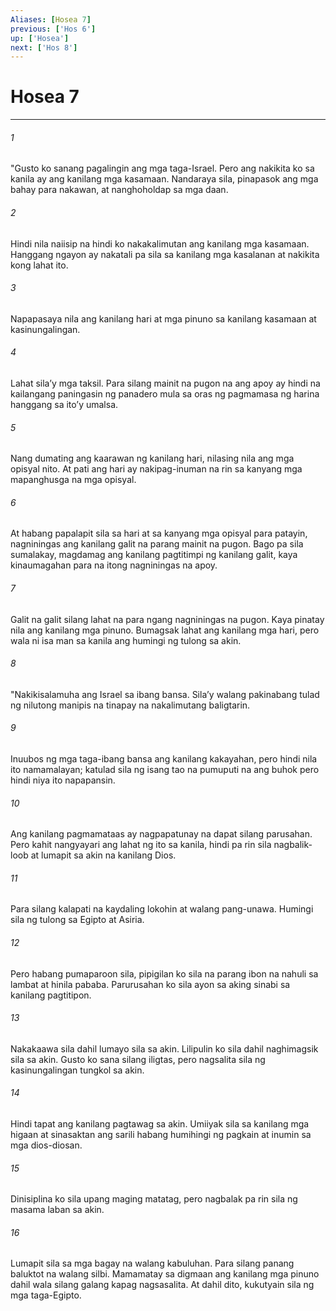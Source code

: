 ```yaml
---
Aliases: [Hosea 7]
previous: ['Hos 6']
up: ['Hosea']
next: ['Hos 8']
---
```

# Hosea 7

***

###### 1
"Gusto ko sanang pagalingin ang mga taga-Israel. Pero ang nakikita ko sa kanila ay ang kanilang mga kasamaan. Nandaraya sila, pinapasok ang mga bahay para nakawan, at nanghoholdap sa mga daan. 

###### 2
Hindi nila naiisip na hindi ko nakakalimutan ang kanilang mga kasamaan. Hanggang ngayon ay nakatali pa sila sa kanilang mga kasalanan at nakikita kong lahat ito. 

###### 3
Napapasaya nila ang kanilang hari at mga pinuno sa kanilang kasamaan at kasinungalingan. 

###### 4
Lahat silaʼy mga taksil. Para silang mainit na pugon na ang apoy ay hindi na kailangang paningasin ng panadero mula sa oras ng pagmamasa ng harina hanggang sa itoʼy umalsa. 

###### 5
Nang dumating ang kaarawan ng kanilang hari, nilasing nila ang mga opisyal nito. At pati ang hari ay nakipag-inuman na rin sa kanyang mga mapanghusga na mga opisyal. 

###### 6
At habang papalapit sila sa hari at sa kanyang mga opisyal para patayin, nagniningas ang kanilang galit na parang mainit na pugon. Bago pa sila sumalakay, magdamag ang kanilang pagtitimpi ng kanilang galit, kaya kinaumagahan para na itong nagniningas na apoy. 

###### 7
Galit na galit silang lahat na para ngang nagniningas na pugon. Kaya pinatay nila ang kanilang mga pinuno. Bumagsak lahat ang kanilang mga hari, pero wala ni isa man sa kanila ang humingi ng tulong sa akin. 

###### 8
"Nakikisalamuha ang Israel sa ibang bansa. Silaʼy walang pakinabang tulad ng nilutong manipis na tinapay na nakalimutang baligtarin. 

###### 9
Inuubos ng mga taga-ibang bansa ang kanilang kakayahan, pero hindi nila ito namamalayan; katulad sila ng isang tao na pumuputi na ang buhok pero hindi niya ito napapansin. 

###### 10
Ang kanilang pagmamataas ay nagpapatunay na dapat silang parusahan. Pero kahit nangyayari ang lahat ng ito sa kanila, hindi pa rin sila nagbalik-loob at lumapit sa akin na kanilang Dios. 

###### 11
Para silang kalapati na kaydaling lokohin at walang pang-unawa. Humingi sila ng tulong sa Egipto at Asiria. 

###### 12
Pero habang pumaparoon sila, pipigilan ko sila na parang ibon na nahuli sa lambat at hinila pababa. Parurusahan ko sila ayon sa aking sinabi sa kanilang pagtitipon. 

###### 13
Nakakaawa sila dahil lumayo sila sa akin. Lilipulin ko sila dahil naghimagsik sila sa akin. Gusto ko sana silang iligtas, pero nagsalita sila ng kasinungalingan tungkol sa akin. 

###### 14
Hindi tapat ang kanilang pagtawag sa akin. Umiiyak sila sa kanilang mga higaan at sinasaktan ang sarili habang humihingi ng pagkain at inumin sa mga dios-diosan. 

###### 15
Dinisiplina ko sila upang maging matatag, pero nagbalak pa rin sila ng masama laban sa akin. 

###### 16
Lumapit sila sa mga bagay na walang kabuluhan. Para silang panang baluktot na walang silbi. Mamamatay sa digmaan ang kanilang mga pinuno dahil wala silang galang kapag nagsasalita. At dahil dito, kukutyain sila ng mga taga-Egipto.
